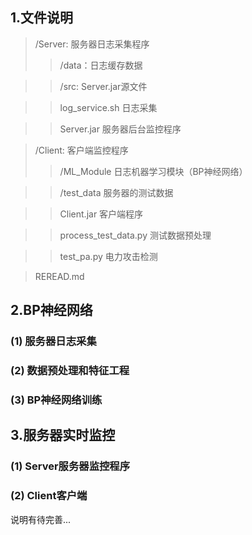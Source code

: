 ## 1.文件说明
>/Server: 服务器日志采集程序
>>/data：日志缓存数据

>>/src: Server.jar源文件

>>log_service.sh  日志采集

>>Server.jar  服务器后台监控程序

>/Client: 客户端监控程序
>>/ML_Module  日志机器学习模块（BP神经网络）

>>/test_data  服务器的测试数据

>>Client.jar 客户端程序
  
>>process_test_data.py  测试数据预处理

>>test_pa.py 电力攻击检测

>REREAD.md
   
## 2.BP神经网络
### (1) 服务器日志采集

### (2) 数据预处理和特征工程

### (3) BP神经网络训练

## 3.服务器实时监控
### (1) Server服务器监控程序

### (2) Client客户端


说明有待完善...
